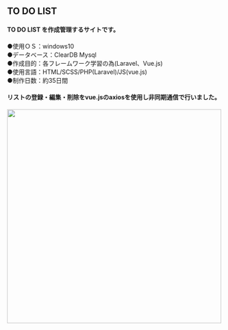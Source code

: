 ## TO DO LIST  
  
#### TO DO LIST を作成管理するサイトです。  
●使用ＯＳ：windows10  
●データベース：ClearDB Mysql  
●作成目的：各フレームワーク学習の為(Laravel、Vue.js)  
●使用言語：HTML/SCSS/PHP(Laravel)/JS(vue.js)  
●制作日数：約35日間

#### リストの登録・編集・削除をvue.jsのaxiosを使用し非同期通信で行いました。
<img src="https://user-images.githubusercontent.com/73923419/108955658-e77dc380-76b1-11eb-942f-13bc8bbe3f67.gif" width="500px">

